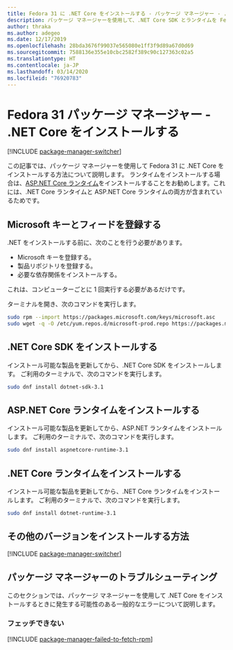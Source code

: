 ```yaml
---
title: Fedora 31 に .NET Core をインストールする - パッケージ マネージャー - .NET Core
description: パッケージ マネージャーを使用して、.NET Core SDK とランタイムを Fedora 31 にインストールします。
author: thraka
ms.author: adegeo
ms.date: 12/17/2019
ms.openlocfilehash: 28bda3676f99037e565080e1ff3f9d89a67d0d69
ms.sourcegitcommit: 7588136e355e10cbc2582f389c90c127363c02a5
ms.translationtype: HT
ms.contentlocale: ja-JP
ms.lasthandoff: 03/14/2020
ms.locfileid: "76920783"
---
```

# <a name="fedora-31-package-manager---install-net-core"></a>Fedora 31 パッケージ マネージャー - .NET Core をインストールする

[!INCLUDE [package-manager-switcher](./includes/package-manager-switcher.md)]

この記事では、パッケージ マネージャーを使用して Fedora 31 に .NET Core をインストールする方法について説明します。 ランタイムをインストールする場合は、[ASP.NET Core ランタイム](#install-the-aspnet-core-runtime)をインストールすることをお勧めします。これには、.NET Core ランタイムと ASP.NET Core ランタイムの両方が含まれているためです。

## <a name="register-microsoft-key-and-feed"></a>Microsoft キーとフィードを登録する

.NET をインストールする前に、次のことを行う必要があります。

- Microsoft キーを登録する。
- 製品リポジトリを登録する。
- 必要な依存関係をインストールする。

これは、コンピューターごとに 1 回実行する必要があるだけです。

ターミナルを開き、次のコマンドを実行します。

```bash
sudo rpm --import https://packages.microsoft.com/keys/microsoft.asc
sudo wget -q -O /etc/yum.repos.d/microsoft-prod.repo https://packages.microsoft.com/config/fedora/31/prod.repo
```

## <a name="install-the-net-core-sdk"></a>.NET Core SDK をインストールする

インストール可能な製品を更新してから、.NET Core SDK をインストールします。 ご利用のターミナルで、次のコマンドを実行します。

```bash
sudo dnf install dotnet-sdk-3.1
```

## <a name="install-the-aspnet-core-runtime"></a>ASP.NET Core ランタイムをインストールする

インストール可能な製品を更新してから、ASP.NET ランタイムをインストールします。 ご利用のターミナルで、次のコマンドを実行します。

```bash
sudo dnf install aspnetcore-runtime-3.1
```

## <a name="install-the-net-core-runtime"></a>.NET Core ランタイムをインストールする

インストール可能な製品を更新してから、.NET Core ランタイムをインストールします。 ご利用のターミナルで、次のコマンドを実行します。

```bash
sudo dnf install dotnet-runtime-3.1
```

## <a name="how-to-install-other-versions"></a>その他のバージョンをインストールする方法

[!INCLUDE [package-manager-switcher](./includes/package-manager-heading-hack-pkgname.md)]

## <a name="troubleshoot-the-package-manager"></a>パッケージ マネージャーのトラブルシューティング

このセクションでは、パッケージ マネージャーを使用して .NET Core をインストールするときに発生する可能性のある一般的なエラーについて説明します。

### <a name="failed-to-fetch"></a>フェッチできない

[!INCLUDE [package-manager-failed-to-fetch-rpm](includes/package-manager-failed-to-fetch-rpm.md)]
